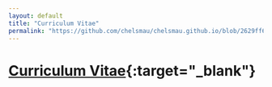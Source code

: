 ```yaml
---
layout: default
title: "Curriculum Vitae"
permalink: "https://github.com/chelsmau/chelsmau.github.io/blob/2629ff6a8ee6bb6de15884793ccd690c65e95cb3/files/Curriculum_Vitae.pdf"
---
```


# [Curriculum Vitae]([https://www.overleaf.com/download/project/673576782ff5d6f289db87bd/build/1933caef307-c98fe3b413e4840c/output/output.pdf?compileGroup=priority&clsiserverid=clsi-pre-emp-c2d-d-f-g890&enable_pdf_caching=true&popupDownload=true](https://github.com/chelsmau/chelsmau.github.io/blob/2629ff6a8ee6bb6de15884793ccd690c65e95cb3/files/Curriculum_Vitae.pdf)){:target="_blank"}
